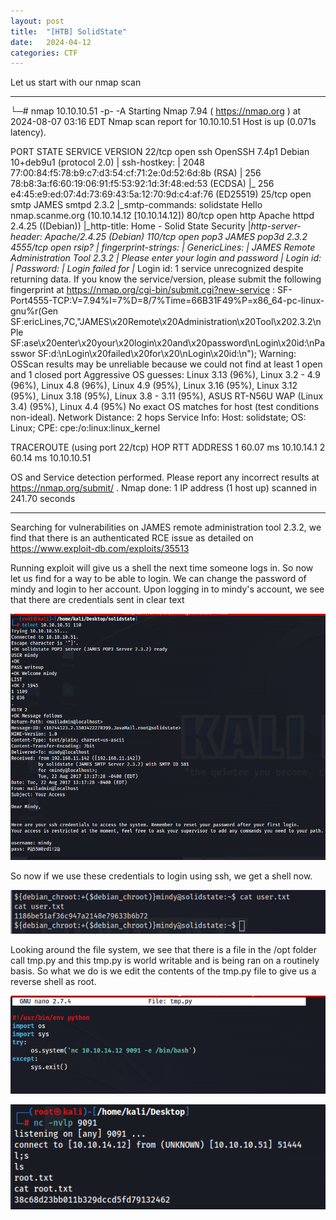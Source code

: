 ```yaml
---
layout: post
title:  "[HTB] SolidState"
date:   2024-04-12
categories: CTF
---
```


Let us start with our nmap scan

---

└─# nmap 10.10.10.51 -p- -A
Starting Nmap 7.94 ( https://nmap.org ) at 2024-08-07 03:16 EDT
Nmap scan report for 10.10.10.51
Host is up (0.071s latency).

PORT     STATE SERVICE VERSION
22/tcp   open  ssh     OpenSSH 7.4p1 Debian 10+deb9u1 (protocol 2.0)
| ssh-hostkey: 
|   2048 77:00:84:f5:78:b9:c7:d3:54:cf:71:2e:0d:52:6d:8b (RSA)
|   256 78:b8:3a:f6:60:19:06:91:f5:53:92:1d:3f:48:ed:53 (ECDSA)
|_  256 e4:45:e9:ed:07:4d:73:69:43:5a:12:70:9d:c4:af:76 (ED25519)
25/tcp   open  smtp    JAMES smtpd 2.3.2
|_smtp-commands: solidstate Hello nmap.scanme.org (10.10.14.12 [10.10.14.12])
80/tcp   open  http    Apache httpd 2.4.25 ((Debian))
|_http-title: Home - Solid State Security
|_http-server-header: Apache/2.4.25 (Debian)
110/tcp  open  pop3    JAMES pop3d 2.3.2
4555/tcp open  rsip?
| fingerprint-strings: 
|   GenericLines: 
|     JAMES Remote Administration Tool 2.3.2
|     Please enter your login and password
|     Login id:
|     Password:
|     Login failed for 
|_    Login id:
1 service unrecognized despite returning data. If you know the service/version, please submit the following fingerprint at https://nmap.org/cgi-bin/submit.cgi?new-service :
SF-Port4555-TCP:V=7.94%I=7%D=8/7%Time=66B31F49%P=x86_64-pc-linux-gnu%r(Gen
SF:ericLines,7C,"JAMES\x20Remote\x20Administration\x20Tool\x202\.3\.2\nPle
SF:ase\x20enter\x20your\x20login\x20and\x20password\nLogin\x20id:\nPasswor
SF:d:\nLogin\x20failed\x20for\x20\nLogin\x20id:\n");
Warning: OSScan results may be unreliable because we could not find at least 1 open and 1 closed port
Aggressive OS guesses: Linux 3.13 (96%), Linux 3.2 - 4.9 (96%), Linux 4.8 (96%), Linux 4.9 (95%), Linux 3.16 (95%), Linux 3.12 (95%), Linux 3.18 (95%), Linux 3.8 - 3.11 (95%), ASUS RT-N56U WAP (Linux 3.4) (95%), Linux 4.4 (95%)
No exact OS matches for host (test conditions non-ideal).
Network Distance: 2 hops
Service Info: Host: solidstate; OS: Linux; CPE: cpe:/o:linux:linux_kernel

TRACEROUTE (using port 22/tcp)
HOP RTT      ADDRESS
1   60.07 ms 10.10.14.1
2   60.14 ms 10.10.10.51

OS and Service detection performed. Please report any incorrect results at https://nmap.org/submit/ .
Nmap done: 1 IP address (1 host up) scanned in 241.70 seconds

---

Searching for vulnerabilities on JAMES remote administration tool 2.3.2, we find that there is an authenticated RCE issue as detailed on https://www.exploit-db.com/exploits/35513

Running exploit will give us a shell the next time someone logs in. So now let us find for a way to be able to login. We can change the password of mindy and login to her account. Upon logging in to mindy's account, we see that there are credentials sent in clear text

![](</assets/uploads/htb-solidstate/2024-08-07 19_14_49.png>)

So now if we use these credentials to login using ssh, we get a shell now.

![](</assets/uploads/htb-solidstate/2024-08-07 19_15_02.png>)

Looking around the file system, we see that there is a file in the /opt folder call tmp.py and this tmp.py is world writable and is being ran on a routinely basis. So what we do is we edit the contents of the tmp.py file to give us a reverse shell as root.

![](</assets/uploads/htb-solidstate/2024-08-07 19_30_22.png>)

![](</assets/uploads/htb-solidstate/2024-08-07 19_30_14.png>)
